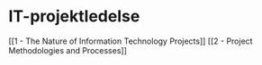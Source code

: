 # IT-projektledelse
[[1 - The Nature of Information Technology Projects]]
[[2 - Project Methodologies and Processes]]